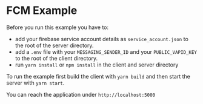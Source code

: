 # FCM Example

Before you run this example you have to:

- add your firebase service account details as `service_account.json` to the root of the server directory.
- add a `.env` file with your `MESSAGING_SENDER_ID` and your `PUBLIC_VAPID_KEY` to the root of the client directory.
- run `yarn install` or `npm install` in the client and server directory

To run the example first build the client with `yarn build` and then start the server with `yarn start`.

You can reach the application under `http://localhost:5000`
